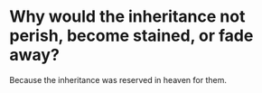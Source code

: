 # Why would the inheritance not perish, become stained, or fade away?

Because the inheritance was reserved in heaven for them.

